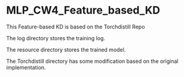# MLP_CW4_Feature_based_KD
This Feature-based KD is based on the Torchdistill Repo

The log directory stores the training log.

The resource directory stores the trained model.

The Torchdistill directory has some modification based on the original implementation.
